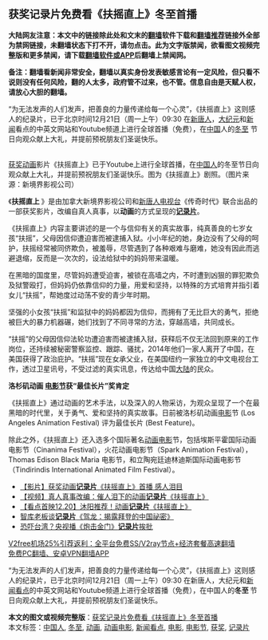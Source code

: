  <h2>获奖记录片免费看《扶摇直上》冬至首播</h2> <p class="notice"><b>大陆网友注意：本文中的链接除此处和文末的<a href="https://github.com/bannedbook/fanqiang" >翻墙</a>软件下载和<a href="https://github.com/killgcd/justmysocks/blob/master/README.md">翻墙推荐</a>链接外全部为禁网链接，未翻墙状态下打不开，请勿点击。此为文字版禁闻，欲看图文视频完整版和更多禁闻，请下载<a href="https://github.com/bannedbook/fanqiang">翻墙软件或APP</a>后翻墙上禁闻网。</p><p>备注：翻墙看新闻非常安全，翻墙以真实身份发表敏感言论有一定风险，但只看不说则没有任何风险，翻的人太多，政府管不过来，也不管。信息自由是天赋人权，请放心大胆的翻墙。</b></p>  <div class="entry"> <p id="summary">“为无法发声的人们发声，把善良的力量传递给每一个心灵”，《扶摇直上》这则感人的纪录片，已于北京时间12月21日（周一上午）09:30 在<span class='wp_keywordlink_affiliate'><a href="https://www.ntdtv.com/" title="新唐人">新唐人</a></span>，<span class='wp_keywordlink_affiliate'><a href="http://www.epochtimes.com/" title="大纪元" target="_blank">大纪元</a></span>和<span class='wp_keywordlink_affiliate'><a href="https://www.bannedbook.org/" title="新闻">新闻</a></span>看点的中英文网站和Youtube频道上进行全球首播（免费），在<span class='wp_keywordlink_affiliate'><a href="https://www.bannedbook.org/" title="中国" target="_blank">中国</a></span>人的<a href="https://www.bannedbook.org/bnews/tag/%E5%86%AC%E8%87%B3/" class="st_tag internal_tag" rel="tag" title="标签 冬至 下的日志">冬至</a> 节日向观众献上大礼，并提前预祝朋友们圣诞快乐。</p> <p></p> <p></p>  <p><br /><a href="https://www.bannedbook.org/bnews/tag/%E8%8E%B7%E5%A5%96/" class="st_tag internal_tag" rel="tag" title="标签 获奖 下的日志">获奖</a><a href="https://www.bannedbook.org/bnews/tag/%E5%8A%A8%E7%94%BB/" class="st_tag internal_tag" rel="tag" title="标签 动画 下的日志">动画</a>影片《扶摇直上》已于Youtube上进行全球首播，在<a href="https://www.bannedbook.org/bnews/tag/%e4%b8%ad%e5%9b%bd%e4%ba%ba/" class="st_tag internal_tag" rel="tag" title="标签 中国人 下的日志">中国人</a>的冬至节日向观众献上大礼，并提前预祝朋友们圣诞快乐。图为《扶摇直上》剧照。（图片来源：新境界影视公司）</p> <p>《<strong>扶摇直上 </strong>》是由加拿大新境界影视公司和<span class='wp_keywordlink_affiliate'><a href="https://www.ntdtv.com/" title="新唐人电视台" target="_blank">新唐人电视台</a></span>《传奇时代》联合出品的一部获奖影片，改编自真人真事，以<strong>动画</strong>的方式呈现的<strong><a href="https://www.bannedbook.org/bnews/tag/%e8%ae%b0%e5%bd%95%e7%89%87/" class="st_tag internal_tag" rel="tag" title="标签 记录片 下的日志">记录片</a></strong>。</p> <p>《扶摇直上》内容主要讲述的是一个与信仰有关的真实故事，纯真善良的七岁女孩“扶摇”，父母因信仰遭迫害而被逮捕入狱。小小年纪的她，身边没有了父母的呵护，扶摇经常被同侪欺负，被羞辱，尽管遇到了各种艰难与磨难，她没有因此而逃避退缩，反而是一次次的，设法给狱中的妈妈带来温暖。</p>  <p>在黑暗的国度里，尽管妈妈遭受迫害，被锁在高墙之内，不时遭到凶狠的罪犯欺负及狱警殴打，但妈妈仍依靠信仰的力量，用爱和坚持，以特殊的方式培育并指引着女儿“扶摇”，帮她度过动荡不安的青少年时期。</p> <p>坚强的小女孩“扶摇”和监狱中的妈妈都因为信仰，而拥有了无比巨大的勇气，拒绝被巨大的暴力机器碾，她们找到了不同寻常的方法，穿越高墙，共同成长。</p> <p>“扶摇”的父母因信仰法轮功遭迫害而被逮捕入狱，获释后不仅无法回到原来的工作岗位，还持续被秘密警察监控、跟踪、骚扰，2014年他们一家人离开了中国，在美国获得了政治庇护。“扶摇”现在女承父业，在美国纽约一家独立的中文电视台工作，透过卫星讯号，不受过滤的真实讯息，传达给中国<span class='wp_keywordlink_affiliate'><a href="https://www.bannedbook.org/" title="大陆" target="_blank">大陆</a></span>的民众。</p>  <p><strong>洛杉矶</strong><strong>动画 <a href="https://www.bannedbook.org/bnews/tag/%e7%94%b5%e5%bd%b1%e8%8a%82/" class="st_tag internal_tag" rel="tag" title="标签 电影节 下的日志">电影节</a>获“最佳长片”奖肯定</strong></p> <p>《扶摇直上》通过动画的艺术手法，以及深入的人物采访，为观众呈现了一个在最黑暗的时代里，关于勇气、爱和坚持的真实故事。日前被洛杉矶动画<a href="https://www.bannedbook.org/bnews/tag/%e7%94%b5%e5%bd%b1/" class="st_tag internal_tag" rel="tag" title="标签 电影 下的日志">电影</a>节 (Los Angeles Animation Festival) 评为最佳长片 (Best Feature)。</p> <p>除此之外，《扶摇直上》还入选多个国际著名<a href="https://www.bannedbook.org/bnews/tag/%E5%8A%A8%E7%94%BB%E7%94%B5%E5%BD%B1/" class="st_tag internal_tag" rel="tag" title="标签 动画电影 下的日志">动画电影</a>节，包括埃斯平霍国际动画电影节（Cinanima Festival），火花动画电影节（Spark Animation Festival），Thomas Edison Black Maria 电影节，和立陶宛廷迪林迪斯国际动画电影节 （Tindirindis International Animated Film Festival）。</p>  <ul class='op-related-articles' title='相关阅读'> <li><a href='https://www.bannedbook.org/bnews/comments/20201222/1452524.html' target='_blank'>【影片】获奖动画<b>记录片</b>《扶摇直上》首播 感人泪目</a></li> <li><a href='https://www.bannedbook.org/bnews/comments/20201221/1452145.html' target='_blank'>【视频】真人真事改编：催人泪下的动画<b>记录片</b>《扶摇直上》</a></li> <li><a href='https://www.bannedbook.org/bnews/comments/20201221/1451903.html' target='_blank'>【看点首映12.20】沐阳推荐！动画<b>记录片</b>《扶摇直上》</a></li> <li><a href='https://www.bannedbook.org/bnews/cnnews/20200908/1392660.html' target='_blank'>智库老板谈<b>记录片</b>《驾龙：揭露拜登的中国祕密》</a></li> <li><a href='https://www.bannedbook.org/bnews/cbnews/20200530/1336877.html' target='_blank'>恐吓台湾？央视播《炮击金门》<b>记录片</b>挨批</a></li> </ul> <p class="texttj"> <a href="https://github.com/bannedbook/fanqiang/wiki/V2ray%E6%9C%BA%E5%9C%BA" target="_blank">V2free机场25%引荐返利：全平台免费SS/V2ray节点+经济套餐高速翻墙</a><br/> <a href="https://github.com/bannedbook/fanqiang/wiki/%E7%A6%81%E9%97%BB%E7%BD%91%E5%AE%89%E5%8D%93%E7%BF%BB%E5%A2%99%E6%96%B0%E9%97%BBAPP" target="_blank">免费PC翻墙、安卓VPN翻墙APP</a></p><p>“为无法发声的人们发声，把善良的力量传递给每一个心灵”，《扶摇直上》这则感人的纪录片，已于北京时间12月21日（周一上午）09:30 在新唐人，大纪元和<a href="https://www.bannedbook.org/bnews/tag/%e6%96%b0%e9%97%bb%e7%9c%8b%e7%82%b9/" class="st_tag internal_tag" rel="tag" title="标签 新闻看点 下的日志">新闻看点</a>的中英文网站和Youtube频道上进行全球首播（免费），在中国人的<strong>冬至 </strong>节日向观众献上大礼，并提前预祝朋友们圣诞快乐。</p><a name='sharetosocial'></a>       <div><b>本文的图文或视频完整版</b>：<a href='https://www.bannedbook.org/bnews/comments/20201222/1452659.html'>获奖记录片免费看《扶摇直上》冬至首播</a></div>  </div><!--END ENTRY--> <div class="postfooter"> <div>本文标签：<a href="https://www.bannedbook.org/bnews/tag/%e4%b8%ad%e5%9b%bd%e4%ba%ba/" rel="tag">中国人</a>, <a href="https://www.bannedbook.org/bnews/tag/%E5%86%AC%E8%87%B3/" rel="tag">冬至</a>, <a href="https://www.bannedbook.org/bnews/tag/%E5%8A%A8%E7%94%BB/" rel="tag">动画</a>, <a href="https://www.bannedbook.org/bnews/tag/%E5%8A%A8%E7%94%BB%E7%94%B5%E5%BD%B1/" rel="tag">动画电影</a>, <a href="https://www.bannedbook.org/bnews/tag/%e6%96%b0%e9%97%bb%e7%9c%8b%e7%82%b9/" rel="tag">新闻看点</a>, <a href="https://www.bannedbook.org/bnews/tag/%e7%94%b5%e5%bd%b1/" rel="tag">电影</a>, <a href="https://www.bannedbook.org/bnews/tag/%e7%94%b5%e5%bd%b1%e8%8a%82/" rel="tag">电影节</a>, <a href="https://www.bannedbook.org/bnews/tag/%E8%8E%B7%E5%A5%96/" rel="tag">获奖</a>, <a href="https://www.bannedbook.org/bnews/tag/%e8%ae%b0%e5%bd%95%e7%89%87/" rel="tag">记录片</a></div>  </div><!--END POSTFOOTER--> 